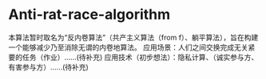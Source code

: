 # Anti-rat-race-algorithm
本算法暂时取名为“反内卷算法”（共产主义算法（from f）、躺平算法），旨在构建一个能够减少乃至消除无谓的内卷地算法。
应用场景：人们之间交换完成无关紧要的任务（作业）......(待补充)
应用技术（初步想法）：隐私计算、（诚实参与方、有害参与方）......(待补充)
